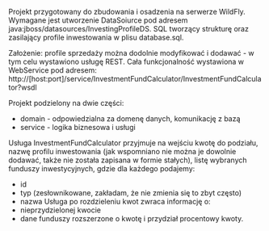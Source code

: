Projekt przygotowany do zbudowania i osadzenia na serwerze WildFly. 
Wymagane jest utworzenie DataSoiurce pod adresem java:jboss/datasources/InvestingProfileDS. SQL tworzący strukturę 
oraz zasilający profile inwestowania w plisu database.sql.
 
Założenie: profile sprzedaży można dodolnie modyfikować i dodawać - w tym celu wystawiono usługę REST.
Cała funkcjonalność wystawiona w WebService pod adresem: http://[host:port]/service/InvestmentFundCalculator/InvestmentFundCalculator?wsdl

Projekt podzielony na dwie części:
- domain - odpowiedzialna za domenę danych, komunikację z bazą
- service - logika biznesowa i usługi

Usługa InvestmentFundCalculator przyjmuje na wejściu kwotę do podziału, nazwę profilu inwestowania 
(jak wspomniano nie można je dowolnie dodawać, także nie została zapisana w formie stałych), listę wybranych funduszy inwestycyjnych, gdzie dla każdego podajemy:
- id 
- typ (zesłownikowane, zakładam, że nie zmienia się to zbyt często)
- nazwa
Usługa po rozdzieleniu kwot zwraca informację o:
- nieprzydzielonej kwocie
- dane funduszy rozszerzone o kwotę i przydział procentowy kwoty.